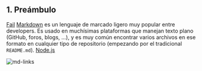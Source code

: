 ## 1. Preámbulo
[Fail](https://jestjs.io/docs/es-ES/gett-started)
[Markdown](https://es.wikipedia.org/wiki/Markdown) es un lenguaje de marcado
ligero muy popular entre developers. Es usado en muchísimas plataformas que
manejan texto plano (GitHub, foros, blogs, ...), y es muy común
encontrar varios archivos en ese formato en cualquier tipo de repositorio
(empezando por el tradicional `README.md`).
[Node.js](https://nodejs.org/)

![md-links](https://user-images.githubusercontent.com/110297/42118443-b7a5f1f0-7bc8-11e8-96ad-9cc5593715a6.jpg)